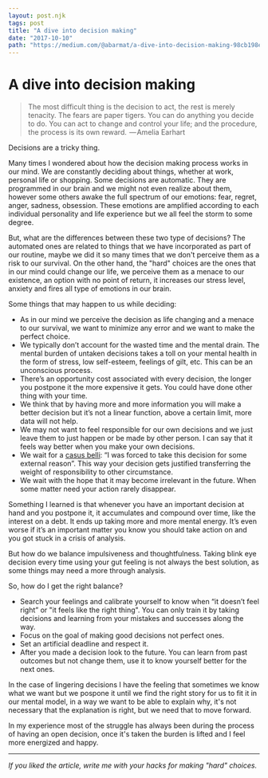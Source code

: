 ```yaml
---
layout: post.njk
tags: post
title: "A dive into decision making"
date: "2017-10-10"
path: "https://medium.com/@abarmat/a-dive-into-decision-making-98cb198e0b45"
---
```


# A dive into decision making

> The most difficult thing is the decision to act, the rest is merely tenacity. The fears are paper tigers. You can do anything you decide to do. You can act to change and control your life; and the procedure, the process is its own reward.  — Amelia Earhart

Decisions are a tricky thing.

Many times I wondered about how the decision making process works in our mind. We are constantly deciding about things, whether at work, personal life or shopping. Some decisions are automatic. They are programmed in our brain and we might not even realize about them, however some others awake the full spectrum of our emotions: fear, regret, anger, sadness, obsession. These emotions are amplified according to each individual personality and life experience but we all feel the storm to some degree.

But, what are the differences between these two type of decisions? The automated ones are related to things that we have incorporated as part of our routine, maybe we did it so many times that we don't perceive them as a risk to our survival. On the other hand, the "hard" choices are the ones that in our mind could change our life, we perceive them as a menace to our existence, an option with no point of return, it increases our stress level, anxiety and fires all type of emotions in our brain.

Some things that may happen to us while deciding:

*   As in our mind we perceive the decision as life changing and a menace to our survival, we want to minimize any error and we want to make the perfect choice.
*   We typically don’t account for the wasted time and the mental drain. The mental burden of untaken decisions takes a toll on your mental health in the form of stress, low self-esteem, feelings of gilt, etc. This can be an unconscious process.
*   There’s an opportunity cost associated with every decision, the longer you postpone it the more expensive it gets. You could have done other thing with your time.
*   We think that by having more and more information you will make a better decision but it’s not a linear function, above a certain limit, more data will not help.
*   We may not want to feel responsible for our own decisions and we just leave them to just happen or be made by other person. I can say that it feels way better when you make your own decisions.
*   We wait for a [casus belli](https://en.wikipedia.org/wiki/Casus_belli): “I was forced to take this decision for some external reason”. This way your decision gets justified transferring the weight of responsibility to other circumstance.
*   We wait with the hope that it may become irrelevant in the future. When some matter need your action rarely disappear.

Something I learned is that whenever you have an important decision at hand and you postpone it, it accumulates and compound over time, like the interest on a debt. It ends up taking more and more mental energy. It’s even worse if it’s an important matter you know you should take action on and you got stuck in a crisis of analysis.

But how do we balance impulsiveness and thoughtfulness. Taking blink eye decision every time using your gut feeling is not always the best solution, as some things may need a more through analysis.

So, how do I get the right balance?

*   Search your feelings and calibrate yourself to know when “it doesn’t feel right” or "it feels like the right thing". You can only train it by taking decisions and learning from your mistakes and successes along the way.
*   Focus on the goal of making good decisions not perfect ones.
*   Set an artificial deadline and respect it.
*   After you made a decision look to the future. You can learn from past outcomes but not change them, use it to know yourself better for the next ones.

In the case of lingering decisions I have the feeling that sometimes we know what we want but we pospone it until we find the right story for us to fit it in our mental model, in a way we want to be able to explain why, it's not necessary that the explanation is right, but we need that to move forward.

In my experience most of the struggle has always been during the process of having an open decision, once it's taken the burden is lifted and I feel more energized and happy.

* * *

_If you liked the article, write me with your hacks for making "hard" choices._